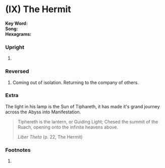 # (IX) The Hermit

**Key Word:**   
**Song:**   
**Hexagrams:** 



### Upright

1) 



### Reversed

1) Coming out of isolation. Returning to the company of others.



### Extra

The light in his lamp is the Sun of Tiphareth, it has made it's grand journey across the Abyss into Manifestation.

>Tiphereth is the lantern, or Guiding Light; Chesed the summit of the Ruach, opening onto the infinite heavens above.
>
>*Liber Theta* (p. 22, The Hermit)



### Footnotes

1. 



